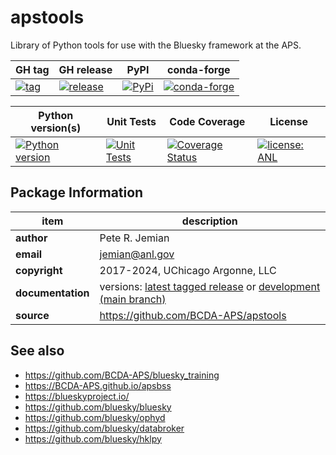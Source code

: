 # apstools

Library of Python tools for use with the Bluesky framework at the APS.

GH tag | GH release | PyPI | conda-forge
--- | --- | --- | ---
[![tag](https://img.shields.io/github/tag/BCDA-APS/apstools.svg)](https://github.com/BCDA-APS/apstools/tags) | [![release](https://img.shields.io/github/release/BCDA-APS/apstools.svg)](https://github.com/BCDA-APS/apstools/releases) | [![PyPi](https://img.shields.io/pypi/v/apstools.svg)](https://pypi.python.org/pypi/apstools) | [![conda-forge](https://img.shields.io/conda/vn/conda-forge/apstools)](https://anaconda.org/conda-forge/apstools)

Python version(s) | Unit Tests | Code Coverage | License
--- | --- | --- | ---
[![Python version](https://img.shields.io/pypi/pyversions/apstools.svg)](https://pypi.python.org/pypi/apstools) | [![Unit Tests](https://github.com/BCDA-APS/apstools/workflows/Unit%20Tests/badge.svg)](https://github.com/BCDA-APS/apstools/actions/workflows/code.yml) | [![Coverage Status](https://coveralls.io/repos/github/BCDA-APS/apstools/badge.svg?branch=main)](https://coveralls.io/github/BCDA-APS/apstools?branch=main) | [![license: ANL](https://img.shields.io/badge/license-ANL-brightgreen)](/LICENSE.txt)


## Package Information

item              | description
------------------|--------------------------------
**author**        | Pete R. Jemian
**email**         | jemian@anl.gov
**copyright**     | 2017-2024, UChicago Argonne, LLC
**documentation** | versions: [latest tagged release](https://bcda-aps.github.io/apstools/latest/) or [development (main branch)](https://bcda-aps.github.io/apstools/dev/)
**source**        | https://github.com/BCDA-APS/apstools


## See also

* https://github.com/BCDA-APS/bluesky_training
* https://BCDA-APS.github.io/apsbss
* https://blueskyproject.io/
* https://github.com/bluesky/bluesky
* https://github.com/bluesky/ophyd
* https://github.com/bluesky/databroker
* https://github.com/bluesky/hklpy
